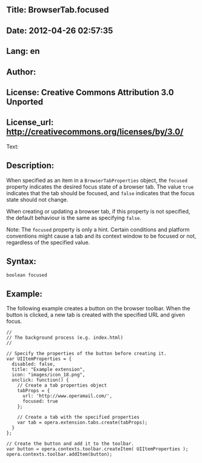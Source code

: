 Title: BrowserTab.focused
----
Date: 2012-04-26 02:57:35
----
Lang: en
----
Author: 
----
License: Creative Commons Attribution 3.0 Unported
----
License_url: http://creativecommons.org/licenses/by/3.0/
----
Text:

<h2>Description:</h2>

<p>When specified as an item in a <code>BrowserTabProperties</code> object, the <code>focused</code> property indicates the desired focus state of a browser tab. The value <code>true</code> indicates that the tab should be focused, and <code>false</code> indicates that the focus state should not change.</p>

<p>When creating or updating a browser tab, if this property is not specified, the default behaviour is the same as specifying <code>false</code>.</p>

<p class="note">Note: The <code>focused</code> property is only a hint. Certain conditions and platform conventions might cause a tab and its context window to be focused or not, regardless of the specified value.</p>

<h2>Syntax:</h2>

<p><code>boolean focused</code></p>

<h2>Example:</h2>

<p>The following example creates a button on the browser toolbar. When the button is clicked, a new tab is created with the specified URL and given focus.</p>

<pre><code>//
// The background process (e.g. index.html) 
//

// Specify the properties of the button before creating it.
var UIItemProperties = {
  disabled: false,
  title: &quot;Example extension&quot;,
  icon: &quot;images/icon_18.png&quot;,
  onclick: function() {
    // Create a tab properties object
    tabProps = {
      url: &#39;http://www.operamail.com/&#39;,
      focused: true
    };
    
    // Create a tab with the specified properties
    var tab = opera.extension.tabs.create(tabProps);
  }
};

// Create the button and add it to the toolbar.
var button = opera.contexts.toolbar.createItem( UIItemProperties );  
opera.contexts.toolbar.addItem(button);</code></pre>

